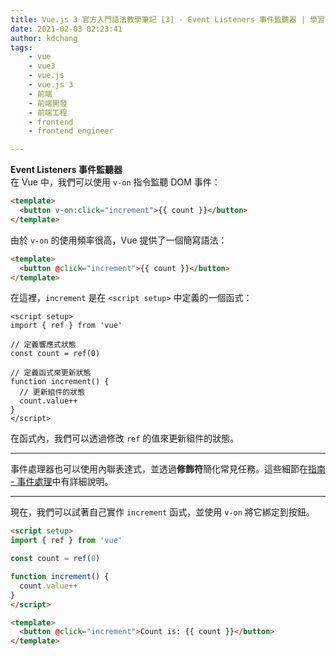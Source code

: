 ```yaml
---
title: Vue.js 3 官方入門語法教學筆記 [3] - Event Listeners 事件監聽器 | 學習筆記
date: 2021-02-03 02:23:41
author: kdchang
tags: 
    - vue
    - vue3
    - vue.js
    - vue.js 3
    - 前端
    - 前端開發
    - 前端工程
    - frontend
    - frontend engineer

---
```


**Event Listeners 事件監聽器**  
在 Vue 中，我們可以使用 `v-on` 指令監聽 DOM 事件：

```html
<template>
  <button v-on:click="increment">{{ count }}</button>
</template>
```

由於 `v-on` 的使用頻率很高，Vue 提供了一個簡寫語法：

```html
<template>
  <button @click="increment">{{ count }}</button>
</template>
```

在這裡，`increment` 是在 `<script setup>` 中定義的一個函式：

```vue
<script setup>
import { ref } from 'vue'

// 定義響應式狀態
const count = ref(0)

// 定義函式來更新狀態
function increment() {
  // 更新組件的狀態
  count.value++
}
</script>
```

在函式內，我們可以透過修改 `ref` 的值來更新組件的狀態。

---

事件處理器也可以使用內聯表達式，並透過**修飾符**簡化常見任務。這些細節在[指南 - 事件處理](https://vuejs.org/guide/essentials/event-handling.html)中有詳細說明。

---

現在，我們可以試著自己實作 `increment` 函式，並使用 `v-on` 將它綁定到按鈕。

```html
<script setup>
import { ref } from 'vue'

const count = ref(0)

function increment() {
  count.value++
}
</script>

<template>
  <button @click="increment">Count is: {{ count }}</button>
</template>
```